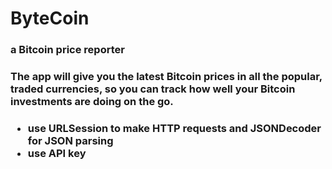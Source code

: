 # ByteCoin
<h3>a Bitcoin price reporter
<h3>The app will give you the latest Bitcoin prices in all the popular, traded currencies, so you can track how well your Bitcoin investments are doing on the go.


<h3>
 <ul>
   <li>use URLSession to make HTTP requests and JSONDecoder for JSON parsing
   <li>use API key
   

